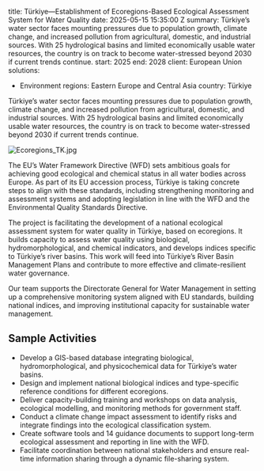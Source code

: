 
title: Türkiye—Establishment of Ecoregions-Based Ecological Assessment System for
  Water Quality
date: 2025-05-15 15:35:00 Z
summary: Türkiye’s water sector faces mounting pressures due to population growth,
  climate change, and increased pollution from agricultural, domestic, and industrial
  sources. With 25 hydrological basins and limited economically usable water resources,
  the country is on track to become water-stressed beyond 2030 if current trends continue.
start: 2025
end: 2028
client: European Union
solutions:
- Environment
regions: Eastern Europe and Central Asia
country: Türkiye


Türkiye’s water sector faces mounting pressures due to population growth, climate change, and increased pollution from agricultural, domestic, and industrial sources. With 25 hydrological basins and limited economically usable water resources, the country is on track to become water-stressed beyond 2030 if current trends continue.

![Ecoregions_TK.jpg](/uploads/Ecoregions_TK.jpg)

The EU’s Water Framework Directive (WFD) sets ambitious goals for achieving good ecological and chemical status in all water bodies across Europe. As part of its EU accession process, Türkiye is taking concrete steps to align with these standards, including strengthening monitoring and assessment systems and adopting legislation in line with the WFD and the Environmental Quality Standards Directive.

The project is facilitating the development of a national ecological assessment system for water quality in Türkiye, based on ecoregions. It builds capacity to assess water quality using biological, hydromorphological, and chemical indicators, and develops indices specific to Türkiye’s river basins. This work will feed into Türkiye’s River Basin Management Plans and contribute to more effective and climate-resilient water governance.

Our team supports the Directorate General for Water Management in setting up a comprehensive monitoring system aligned with EU standards, building national indices, and improving institutional capacity for sustainable water management.

## Sample Activities

* Develop a GIS-based database integrating biological, hydromorphological, and physicochemical data for Türkiye’s water basins.
* Design and implement national biological indices and type-specific reference conditions for different ecoregions.
* Deliver capacity-building training and workshops on data analysis, ecological modelling, and monitoring methods for government staff.
* Conduct a climate change impact assessment to identify risks and integrate findings into the ecological classification system.
* Create software tools and 14 guidance documents to support long-term ecological assessment and reporting in line with the WFD.
* Facilitate coordination between national stakeholders and ensure real-time information sharing through a dynamic file-sharing system.
